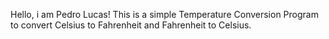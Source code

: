 Hello, i am Pedro Lucas!
This is a simple Temperature Conversion Program to convert Celsius to Fahrenheit and Fahrenheit to Celsius.
